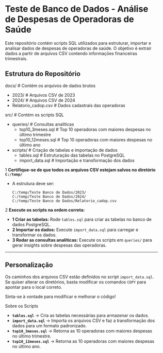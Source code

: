 # Teste de Banco de Dados - Análise de Despesas de Operadoras de Saúde  

Este repositório contém scripts SQL utilizados para estruturar, importar e analisar dados de despesas de operadoras de saúde. O objetivo é extrair dados a partir de arquivos CSV contendo informações financeiras trimestrais.  

## Estrutura do Repositório  
docs/ # Contém os arquivos de dados brutos
* 2023/ # Arquivos CSV de 2023
* 2024/ # Arquivos CSV de 2024
* Relatorio_cadop.csv # Dados cadastrais das operadoras

src/ # Contém os scripts SQL
* queries/ # Consultas analíticas
    * top10_3meses.sql # Top 10 operadoras com maiores despesas no último trimestre
    * top10_12meses.sql # Top 10 operadoras com maiores despesas no último ano
* scripts/ # Criação de tabelas e importação de dados
    * tables.sql # Estruturação das tabelas no PostgreSQL
    * import_data.sql # Importação e transformação dos dados

1 **Certifique-se de que todos os arquivos CSV estejam salvos no diretório `C:/temp/`**  
   - A estrutura deve ser:  
     ```
     C:/temp/Teste Banco de Dados/2023/
     C:/temp/Teste Banco de Dados/2024/
     C:/temp/Teste Banco de Dados/Relatorio_cadop.csv
     ```

2 **Execute os scripts na ordem correta:**  
   - **1 Criar as tabelas:** Rode `tables.sql` para criar as tabelas no banco de dados PostgreSQL.  
   - **2 Importar os dados:** Execute `import_data.sql` para carregar e transformar os dados.  
   - **3 Rodar as consultas analíticas:** Execute os scripts em `queries/` para gerar insights sobre despesas das operadoras.  

---

## Personalização  

Os caminhos dos arquivos CSV estão definidos no script `import_data.sql`. Se quiser alterar os diretórios, basta modificar os comandos `COPY` para apontar para o local correto.  

Sinta-se à vontade para modificar e melhorar o código!

 Sobre os Scripts  

- **`tables.sql`** → Cria as tabelas necessárias para armazenar os dados.  
- **`import_data.sql`** → Importa os arquivos CSV e faz a transformação dos dados para um formato padronizado.  
- **`top10_3meses.sql`** → Retorna as 10 operadoras com maiores despesas no último trimestre.  
- **`top10_12meses.sql`** → Retorna as 10 operadoras com maiores despesas no último ano.
